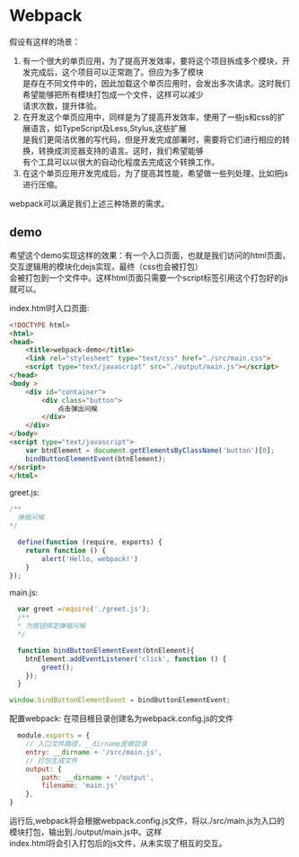 # Webpack

假设有这样的场景：  

1. 有一个很大的单页应用，为了提高开发效率，要将这个项目拆成多个模块，开发完成后，这个项目可以正常跑了。但应为多了模块  
   是存在不同文件中的，因此加载这个单页应用时，会发出多次请求。这时我们希望能够把所有模块打包成一个文件，这样可以减少  
   请求次数，提升体验。  
2. 在开发这个单页应用中，同样是为了提高开发效率，使用了一些js和css的扩展语言，如TypeScript及Less,Stylus,这些扩展  
   是我们更简洁优雅的写代码，但是开发完成部署时，需要将它们进行相应的转换，转换成浏览器支持的语言。这时，我们希望能够  
   有个工具可以以很大的自动化程度去完成这个转换工作。  
3. 在这个单页应用开发完成后，为了提高其性能，希望做一些列处理，比如把js进行压缩。  

webpack可以满足我们上述三种场景的需求。  

## demo 

希望这个demo实现这样的效果：有一个入口页面，也就是我们访问的html页面，交互逻辑用的模块化dejs实现，最终（css也会被打包）  
会被打包到一个文件中。这样html页面只需要一个script标签引用这个打包好的js就可以。  

index.html时入口页面:

```html
<!DOCTYPE html>  
<html>  
<head>  
    <title>webpack-demo</title>  
    <link rel="stylesheet" type="text/css" href="./src/main.css">  
    <script type="text/javascript" src="./output/main.js"></script>  
</head>  
<body >  
    <div id="container">  
        <div class="button">  
            点击弹出问候  
        </div>  
    </div>  
</body>  
<script type="text/javascript">  
    var btnElement = document.getElementsByClassName('button')[0];  
    bindButtonElementEvent(btnElement);  
</script>  
</html>
```

greet.js: 

```js
/**
  弹框问候
*/

  define(function (require, exports) {  
    return function () {  
        alert('Hello, webpack!')  
    }  
}); 

```


main.js:

```js
  var greet =require('./greet.js');
  /**
  * 为按钮绑定弹框问候 
  */

  function bindButtonElementEvent(btnElement){
    btnElement.addEventListener('click', function () {  
        greet();  
    }); 
  }

window.bindButtonElementEvent = bindButtonElementEvent;  
```


配置webpack: 
在项目根目录创建名为webpack.config.js的文件

```js
  module.exports = {  
    // 入口文件路径，__dirname是根目录  
    entry: __dirname + '/src/main.js',  
    // 打包生成文件  
    output: {  
        path: __dirname + '/output',  
        filename: 'main.js'  
    },  
}
```

运行后,webpack将会根据webpack.config.js文件，将以./src/main.js为入口的模块打包，输出到./output/main.js中。这样   
index.html将会引入打包后的js文件，从未实现了相互的交互。  
